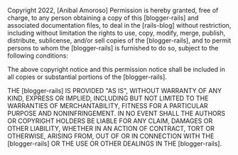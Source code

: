 Copyright 2022, [Anibal Amoroso]
Permission is hereby granted, free of charge, to any person obtaining a copy of this [blogger-rails] and associated documentation files, to deal in the [rails-blog] without restriction, including without limitation the rights to use, copy, modify, merge, publish, distribute, sublicense, and/or sell copies of the [blogger-rails], and to permit persons to whom the [blogger-rails] is furnished to do so, subject to the following conditions:

The above copyright notice and this permission notice shall be included in all copies or substantial portions of the [blogger-rails].

THE [blogger-rails] IS PROVIDED "AS IS", WITHOUT WARRANTY OF ANY KIND, EXPRESS OR IMPLIED, INCLUDING BUT NOT LIMITED TO THE WARRANTIES OF MERCHANTABILITY, FITNESS FOR A PARTICULAR PURPOSE AND NONINFRINGEMENT. IN NO EVENT SHALL THE AUTHORS OR COPYRIGHT HOLDERS BE LIABLE FOR ANY CLAIM, DAMAGES OR OTHER LIABILITY, WHETHER IN AN ACTION OF CONTRACT, TORT OR OTHERWISE, ARISING FROM, OUT OF OR IN CONNECTION WITH THE [blogger-rails] OR THE USE OR OTHER DEALINGS IN THE [blogger-rails].
